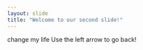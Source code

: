 ```yaml
---
layout: slide
title: "Welcome to our second slide!"
---
```

change my life 
Use the left arrow to go back!
